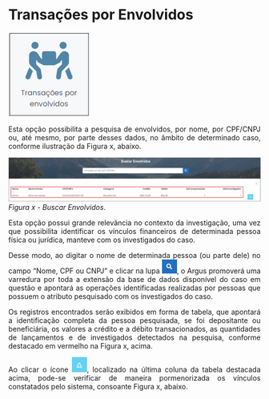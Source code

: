 # Transações por Envolvidos

![](img/TransaçõesEnvolvidos.png)<br>

<p style="text-align: justify;">Esta opção possibilita a pesquisa de envolvidos, por nome, por CPF/CNPJ ou, até mesmo, por parte desses dados, no âmbito de determinado caso, conforme ilustração da Figura x, abaixo.</p>

![](img/BuscarEnvolvidos.png)<br>
*Figura x - Buscar Envolvidos*. <br>

<p style="text-align: justify;">Esta opção possui grande relevância no contexto da investigação, uma vez que possibilita identificar os vínculos financeiros de determinada pessoa física ou jurídica, manteve com os investigados do caso. </p>

<p style="text-align: justify;">Desse modo, ao digitar o nome de determinada pessoa (ou parte dele) no campo “Nome, CPF ou CNPJ” e clicar na lupa <img src="../img/Lupa.png" width="30px">, o Argus promoverá uma varredura por toda a extensão da base de dados disponível do caso em questão e apontará as operações identificadas realizadas por pessoas que possuem o atributo pesquisado com os investigados do caso.<br>

<p style="text-align: justify;">Os registros encontrados serão exibidos em forma de tabela, que apontará a identificação completa da pessoa pesquisada, se foi depositante ou beneficiária, os valores a crédito e a débito transacionados, as quantidades de lançamentos e de investigados detectados na pesquisa, conforme destacado em vermelho na Figura x, acima. <br>

<p style="text-align: justify;">Ao clicar o ícone <img src="../img/ÍconeDetalhes.png" width="30px">, localizado na última coluna da tabela destacada acima, pode-se verificar de maneira pormenorizada os vínculos constatados pelo sistema, consoante Figura x, abaixo. </p>